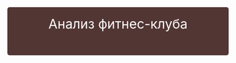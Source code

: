<div style="background-color: #523634; color: #FFFFFF; padding: 20px; border-radius: 5px; text-align: center; height: 70px;">
    <h1 style="font-size: 30px; font-weight: normal; margin: 0;">Анализ фитнес-клуба</h1>
</div>
